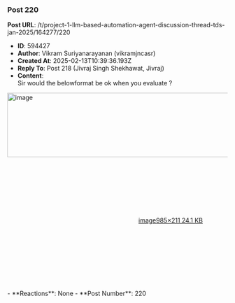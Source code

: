 ### Post 220
**Post URL**: /t/project-1-llm-based-automation-agent-discussion-thread-tds-jan-2025/164277/220
- **ID**: 594427
- **Author**: Vikram Suriyanarayanan (vikramjncasr)
- **Created At**: 2025-02-13T10:39:36.193Z
- **Reply To**: Post 218 (Jivraj Singh Shekhawat, Jivraj)
- **Content**:  
  Sir would the belowformat be ok when you evaluate ?<br>
<div class="lightbox-wrapper"><a class="lightbox" href="https://europe1.discourse-cdn.com/flex013/uploads/iitm/original/3X/5/8/58c6872accc838dcec5fda23f4290f5e284dde1e.png" data-download-href="/uploads/short-url/cFlmqgkVc1erxEuGI9rlgBaGA9M.png?dl=1" title="image" rel="noopener nofollow ugc"><img src="https://europe1.discourse-cdn.com/flex013/uploads/iitm/original/3X/5/8/58c6872accc838dcec5fda23f4290f5e284dde1e.png" alt="image" data-base62-sha1="cFlmqgkVc1erxEuGI9rlgBaGA9M" width="690" height="147" data-dominant-color="292726"><div class="meta"><svg class="fa d-icon d-icon-far-image svg-icon" aria-hidden="true"><use href="#far-image"></use></svg><span class="filename">image</span><span class="informations">985×211 24.1 KB</span><svg class="fa d-icon d-icon-discourse-expand svg-icon" aria-hidden="true"><use href="#discourse-expand"></use></svg></div></a></div>
- **Reactions**: None
- **Post Number**: 220

